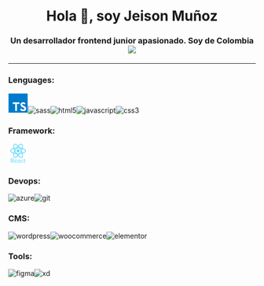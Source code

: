   <h1 align="center">Hola 👋, soy Jeison Muñoz</h1>
    <h3 align="center">
      Un desarrollador frontend junior apasionado. Soy de Colombia  <img width="20px" src="https://upload.wikimedia.org/wikipedia/commons/a/ab/Flag-map_of_Colombia.svg" atl="colombia flag">
    </h3>
    <hr>
    <h3 align="left">Lenguages:</h3>
    <p align="left">
    <img
      src="https://raw.githubusercontent.com/devicons/devicon/master/icons/typescript/typescript-original.svg"
      alt="typescript"
      width="40"
      height="40"
    /><img
      src="https://www.vectorlogo.zone/logos/sass-lang/sass-lang-icon.svg"
      alt="sass"
      width="40"
      height="40"
    /><img
      src="https://cdn.worldvectorlogo.com/logos/html-1.svg"
      alt="html5"
      width="40"
      height="40 "
    /><img
      src="https://cdn.worldvectorlogo.com/logos/javascript-1.svg"
      alt="javascript"
      width="40"
      height="40"
    /><img
      src="https://cdn.worldvectorlogo.com/logos/css-3.svg"
      alt="css3"
      width="40"
      height="40"
    />
    </p>
    <h3 align="left">Framework:</h3>
    <img
      src="https://raw.githubusercontent.com/devicons/devicon/master/icons/react/react-original-wordmark.svg"
      alt="react"
      width="40"
      height="40"
    />
    <h3 align="left">Devops:</h3>
    <img
      src="https://www.vectorlogo.zone/logos/microsoft_azure/microsoft_azure-icon.svg"
      alt="azure"
      width="40"
      height="40"
    /><img
      src="https://www.vectorlogo.zone/logos/git-scm/git-scm-icon.svg"
      alt="git"
      width="40"
      height="40"
    />
    <h3 align="left">CMS:</h3>
    <img
      src="https://cdn.worldvectorlogo.com/logos/wordpress-icon-1.svg"
      alt="wordpress"
      width="40"
      height="40"
    /><img
      src="https://cdn.worldvectorlogo.com/logos/woocommerce.svg"
      alt="woocommerce"
      width="40"
      height="40"
    /><img
      src="https://cdn4.iconfinder.com/data/icons/logos-and-brands/512/109_Elementor_logo_logos-512.png"
      alt="elementor"
      width="40"
      height="40"
    />
    <h3 align="left">Tools:</h3>
    <img
      src="https://www.vectorlogo.zone/logos/figma/figma-icon.svg"
      alt="figma"
      width="40"
      height="40"
    /><img
      src="https://cdn.worldvectorlogo.com/logos/adobe-xd-2.svg"
      alt="xd"
      width="40"
      height="40"
    />